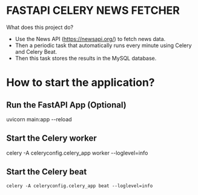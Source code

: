 # FASTAPI CELERY NEWS FETCHER

What does this project do?
 * Use the News API (https://newsapi.org/) to fetch news data.
 * Then a periodic task that automatically runs every minute using Celery and Celery Beat.
 * Then this task stores the results in the MySQL database.


# How to start the application?

## Run the FastAPI App (Optional)
uvicorn main:app --reload

## Start the Celery worker
celery -A celeryconfig.celery_app worker --loglevel=info

## Start the Celery beat
```
celery -A celeryconfig.celery_app beat --loglevel=info
```
